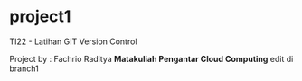 # project1

TI22 - Latihan GIT Version Control

Project by : Fachrio Raditya
**Matakuliah Pengantar Cloud Computing**
edit di branch1
